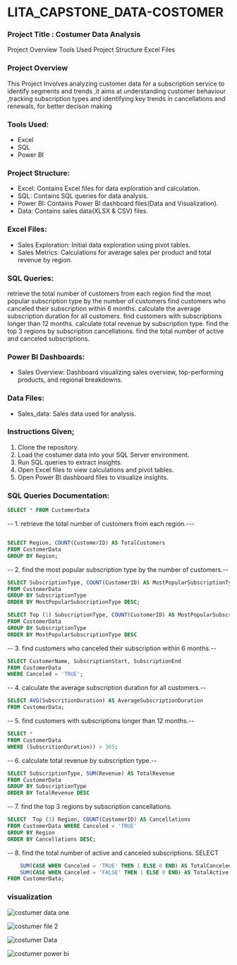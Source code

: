 # LITA_CAPSTONE_DATA-COSTOMER
### Project Title : Costumer Data Analysis
Project Overview
Tools Used
Project Structure
 Excel Files
### Project Overview
This Project Involves analyzing customer data for a subscription service to identify segments and trends ,it aims at understanding customer behaviour ,tracking subscription types and identifying key trends in cancellations and renewals, for better decison making

### Tools Used:
- Excel
- SQL
- Power BI
  
### Project Structure:
- Excel: Contains Excel files for data exploration and calculation.
- SQL: Contains SQL queries for data analysis.
- Power BI: Contains Power BI dashboard files(Data and Visualization).
- Data: Contains sales data(XLSX & CSV) files.

### Excel Files:
- Sales Exploration: Initial data exploration using pivot tables.
- Sales Metrics: Calculations for average sales per product and total revenue by region.

### SQL Queries:
retrieve the total number of customers from each region
find the most popular subscription type by the number of customers
find customers who canceled their subscription within 6 months.
calculate the average subscription duration for all customers.
find customers with subscriptions longer than 12 months.
calculate total revenue by subscription type.
find the top 3 regions by subscription cancellations.
find the total number of active and canceled subscriptions.




### Power BI Dashboards:
- Sales Overview: Dashboard visualizing sales overview, top-performing products, and regional breakdowns.

### Data Files:
- Sales_data: Sales data used for analysis.

### Instructions Given;
1. Clone the repository.
2. Load the costumer data into your SQL Server environment.
3. Run SQL queries to extract insights.
4. Open Excel files to view calculations and pivot tables.
5. Open Power BI dashboard files to visualize insights.

### SQL Queries Documentation:
```SQL
SELECT * FROM CustomerData
```

-- 1. retrieve the total number of customers from each region.---
```SQL

SELECT Region, COUNT(CustomerID) AS TotalCustomers
FROM CustomerData
GROUP BY Region;
```

-- 2. find the most popular subscription type by the number of customers.--
```SQL
SELECT SubscriptionType, COUNT(CustomerID) AS MostPopularSubscriptionType
FROM CustomerData
GROUP BY SubscriptionType
ORDER BY MostPopularSubscriptionType DESC;
```
``` SQL
SELECT Top (1) SubscriptionType, COUNT(CustomerID) AS MostPopularSubscriptionType
FROM CustomerData
GROUP BY SubscriptionType
ORDER BY MostPopularSubscriptionType DESC
```
-- 3. find customers who canceled their subscription within 6 months.--
```SQL
SELECT CustomerName, SubscriptionStart, SubscriptionEnd
FROM CustomerData
WHERE Canceled = 'TRUE';
```



-- 4. calculate the average subscription duration for all customers.--
```SQL
SELECT AVG(SubscritionDuration) AS AverageSubscriptionDuration
FROM CustomerData;
```

-- 5. find customers with subscriptions longer than 12 months.--
```SQL
SELECT *
FROM CustomerData
WHERE (SubscritionDuration)) > 365;
```


-- 6. calculate total revenue by subscription type.--
```SQL
SELECT SubscriptionType, SUM(Revenue) AS TotalRevenue
FROM CustomerData
GROUP BY SubscriptionType
ORDER BY TotalRevenue DESC
```
 
-- 7. find the top 3 regions by subscription cancellations.
```SQL
SELECT  Top (3) Region, COUNT(CustomerID) AS Cancellations
FROM CustomerData WHERE Canceled = 'TRUE'
GROUP BY Region
ORDER BY Cancellations DESC;
```


-- 8. find the total number of active and canceled subscriptions.
SELECT 
```SQL
    SUM(CASE WHEN Canceled = 'TRUE' THEN 1 ELSE 0 END) AS TotalCanceled,
    SUM(CASE WHEN Canceled = 'FALSE' THEN 1 ELSE 0 END) AS TotalActive
FROM CustomerData;
```
### visualization

![costumer data one](https://github.com/user-attachments/assets/684645da-51cd-48c9-b0d7-2501c9ec034d)

![costumer file 2](https://github.com/user-attachments/assets/d505ae06-420a-45e5-b6a0-5060c4512011)

![costumer Data](https://github.com/user-attachments/assets/95aff3ca-1f43-45bb-b7c8-e57317b56592)

![costumer power bi](https://github.com/user-attachments/assets/5c75c303-8b66-49f1-acba-40e327179e2a)

